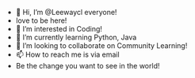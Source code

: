 - 👋 Hi, I’m @Leewaycl everyone!
- love to be here!
- 👀 I’m interested in Coding!
- 🌱 I’m currently learning Python, Java
- 💞️ I’m looking to collaborate on Community Learning!
- 📫 How to reach me is via email
- Be the change you want to see in the world!

<!---
Leewaycl/Leewaycl is a ✨ special ✨ repository because its `README.md` (this file) appears on your GitHub profile.
You can click the Preview link to take a look at your changes.
--->

